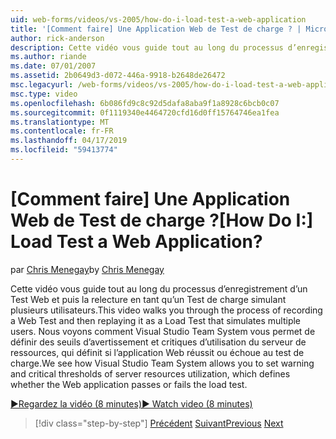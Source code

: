 ```yaml
---
uid: web-forms/videos/vs-2005/how-do-i-load-test-a-web-application
title: '[Comment faire] Une Application Web de Test de charge ? | Microsoft Docs'
author: rick-anderson
description: Cette vidéo vous guide tout au long du processus d’enregistrement d’un Test Web et puis la relecture en tant qu’un Test de charge simulant plusieurs utilisateurs. Nous voyons comment Visual Studio...
ms.author: riande
ms.date: 07/01/2007
ms.assetid: 2b0649d3-d072-446a-9918-b2648de26472
msc.legacyurl: /web-forms/videos/vs-2005/how-do-i-load-test-a-web-application
msc.type: video
ms.openlocfilehash: 6b086fd9c8c92d5dafa8aba9f1a8928c6bcb0c07
ms.sourcegitcommit: 0f1119340e4464720cfd16d0ff15764746ea1fea
ms.translationtype: MT
ms.contentlocale: fr-FR
ms.lasthandoff: 04/17/2019
ms.locfileid: "59413774"
---
```

# <a name="how-do-i-load-test-a-web-application"></a><span data-ttu-id="e815f-105">[Comment faire] Une Application Web de Test de charge ?</span><span class="sxs-lookup"><span data-stu-id="e815f-105">[How Do I:] Load Test a Web Application?</span></span>

<span data-ttu-id="e815f-106">par [Chris Menegay](https://twitter.com/CMenegay)</span><span class="sxs-lookup"><span data-stu-id="e815f-106">by [Chris Menegay](https://twitter.com/CMenegay)</span></span>

<span data-ttu-id="e815f-107">Cette vidéo vous guide tout au long du processus d’enregistrement d’un Test Web et puis la relecture en tant qu’un Test de charge simulant plusieurs utilisateurs.</span><span class="sxs-lookup"><span data-stu-id="e815f-107">This video walks you through the process of recording a Web Test and then replaying it as a Load Test that simulates multiple users.</span></span> <span data-ttu-id="e815f-108">Nous voyons comment Visual Studio Team System vous permet de définir des seuils d’avertissement et critiques d’utilisation du serveur de ressources, qui définit si l’application Web réussit ou échoue au test de charge.</span><span class="sxs-lookup"><span data-stu-id="e815f-108">We see how Visual Studio Team System allows you to set warning and critical thresholds of server resources utilization, which defines whether the Web application passes or fails the load test.</span></span>

[<span data-ttu-id="e815f-109">&#9654;Regardez la vidéo (8 minutes)</span><span class="sxs-lookup"><span data-stu-id="e815f-109">&#9654; Watch video (8 minutes)</span></span>](https://channel9.msdn.com/Blogs/ASP-NET-Site-Videos/how-do-i-load-test-a-web-application)

> [!div class="step-by-step"]
> <span data-ttu-id="e815f-110">[Précédent](how-do-i-practice-test-driven-development.md)
> [Suivant](how-do-i-tune-web-application-performance-with-profiling.md)</span><span class="sxs-lookup"><span data-stu-id="e815f-110">[Previous](how-do-i-practice-test-driven-development.md)
[Next](how-do-i-tune-web-application-performance-with-profiling.md)</span></span>
